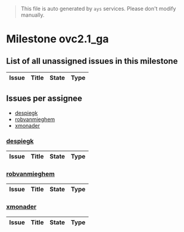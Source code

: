 > This file is auto generated by `ays` services. Please don't modify manually.

# Milestone ovc2.1_ga

## List of all unassigned issues in this milestone

|Issue|Title|State|Type|
|-----|-----|-----|---|


## Issues per assignee
- [despiegk](#despiegk)
- [robvanmieghem](#robvanmieghem)
- [xmonader](#xmonader)



### [despiegk](https://github.com/despiegk)

|Issue|Title|State|Type|
|-----|-----|-----|----|


### [robvanmieghem](https://github.com/robvanmieghem)

|Issue|Title|State|Type|
|-----|-----|-----|----|


### [xmonader](https://github.com/xmonader)

|Issue|Title|State|Type|
|-----|-----|-----|----|

